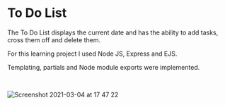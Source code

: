 # To Do List

The To Do List displays the current date and has the ability to add tasks, cross them off and delete them.

For this learning project I used Node JS, Express and EJS. 

Templating, partials and Node module exports were implemented.

<br>

![Screenshot 2021-03-04 at 17 47 22](https://user-images.githubusercontent.com/55639318/110014443-b38e4800-7d1a-11eb-876c-33578801a09c.png)

